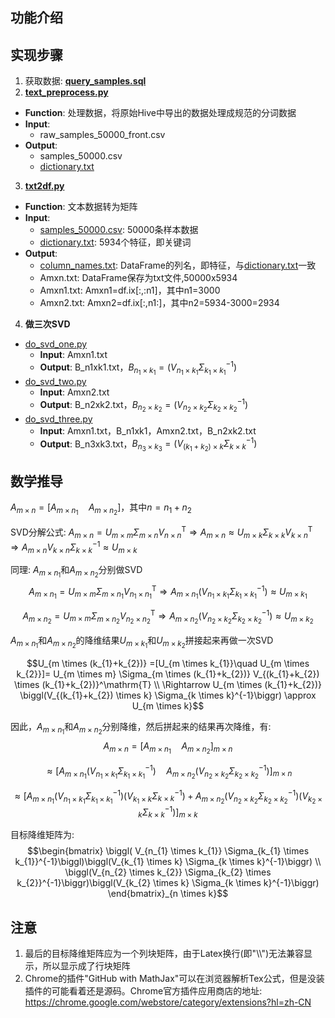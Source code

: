 ## 功能介绍

## 实现步骤
1. 获取数据: [**query_samples.sql**](query_samples.sql)
2. [**text_preprocess.py**](text_preprocess.py)
  * **Function**: 处理数据，将原始Hive中导出的数据处理成规范的分词数据
  * **Input**:
    * raw_samples_50000_front.csv
  * **Output**:
    * samples_50000.csv
    * [dictionary.txt](dictionary.txt)
3. [**txt2df.py**](txt2df.py)
  * **Function**: 文本数据转为矩阵
  * **Input**:
    * [samples_50000.csv](samples_50000.csv): 50000条样本数据
    * [dictionary.txt](dictionary.txt): 5934个特征，即关键词
  * **Output**:
    * [column_names.txt](column_names.txt): DataFrame的列名，即特征，与[dictionary.txt](dictionary.txt)一致
    * Amxn.txt: DataFrame保存为txt文件,50000x5934
    * Amxn1.txt: Amxn1=df.ix[:,:n1]，其中n1=3000
    * Amxn2.txt: Amxn2=df.ix[:,n1:]，其中n2=5934-3000=2934
4. **做三次SVD**
  * [do_svd_one.py](do_svd_one.py)
    * **Input**: Amxn1.txt
    * **Output**: B_n1xk1.txt，$B_{n_{1} \times k_{1}}=\biggl( V_{n_{1} \times k_{1}} \Sigma_{k_{1} \times k_{1}}^{-1}\biggl)$
  * [do_svd_two.py](do_svd_two.py)
    * **Input**: Amxn2.txt
    * **Output**: B_n2xk2.txt，$B_{n_{2} \times k_{2}}=\biggl( V_{n_{2} \times k_{2}} \Sigma_{k_{2} \times k_{2}}^{-1}\biggl)$
  * [do_svd_three.py](do_svd_three.py)
    * **Input**: Amxn1.txt，B_n1xk1，Amxn2.txt，B_n2xk2.txt
    * **Output**: B_n3xk3.txt，$B_{n_{3} \times k_{3}}=\biggl( V_{(k_{1}+k_{2}) \times k} \Sigma_{k \times k}^{-1}\biggl)$


## 数学推导
$A_{m \times n} = [A_{m \times n_{1}} \quad A_{m \times n_{2}}]$，其中$n = n_{1} + n_{2}$

SVD分解公式: $A_{m \times n} = U_{m \times m} \Sigma_{m \times n} V_{n \times n}^\mathrm{T} \Rightarrow A_{m \times n} \approx U_{m \times k} \Sigma_{k \times k} V_{k \times n}^\mathrm{T} \Rightarrow A_{m \times n} V_{k \times n} \Sigma_{k \times k}^{-1} \approx U_{m \times k}$

同理: $A_{m \times n_{1}}$和$A_{m \times n_{2}}$分别做SVD
$$A_{m \times n_{1}} = U_{m \times m} \Sigma_{m \times n_{1}} V_{n_{1} \times n_{1}}^\mathrm{T} \Rightarrow A_{m \times n_{1}} \biggl( V_{n_{1} \times k_{1}} \Sigma_{k_{1} \times k_{1}}^{-1}\biggl) \approx U_{m \times k_{1}}$$

$$A_{m \times n_{2}} = U_{m \times m} \Sigma_{m \times n_{2}} V_{n_{2} \times n_{2}}^\mathrm{T} \Rightarrow A_{m \times n_{2}} \biggl(V_{n_{2} \times k_{2}} \Sigma_{k_{2} \times k_{2}}^{-1}\biggr) \approx U_{m \times k_{2}}$$

$A_{m \times n_{1}}$和$A_{m \times n_{2}}$的降维结果$U_{m \times k_{1}}$和$U_{m \times k_{2}}$拼接起来再做一次SVD

$$U_{m \times (k_{1}+k_{2})} =[U_{m \times k_{1}}\quad U_{m \times k_{2}}]= U_{m \times m} \Sigma_{m \times (k_{1}+k_{2})} V_{(k_{1}+k_{2}) \times (k_{1}+k_{2})}^\mathrm{T} \\ \Rightarrow U_{m \times (k_{1}+k_{2})} \biggl(V_{(k_{1}+k_{2}) \times k} \Sigma_{k \times k}^{-1}\biggr) \approx U_{m \times k}$$

因此，$A_{m \times n_{1}}$和$A_{m \times n_{2}}$分别降维，然后拼起来的结果再次降维，有:
$$A_{m \times n} = {[A_{m \times n_{1}}\quad A_{m \times n_{2}}]}_{m \times n}$$

$$\approx \biggl[A_{m \times n_{1}}\biggl( V_{n_{1} \times k_{1}} \Sigma_{k_{1} \times k_{1}}^{-1}\biggl) \quad A_{m \times n_{2}}\biggl(V_{n_{2} \times k_{2}} \Sigma_{k_{2} \times k_{2}}^{-1}\biggr) \biggr]_{m \times n}$$

$$\approx \biggl[A_{m \times n_{1}}\biggl( V_{n_{1} \times k_{1}} \Sigma_{k_{1} \times k_{1}}^{-1}\biggl)\biggl(V_{k_{1} \times k} \Sigma_{k \times k}^{-1}\biggr) + A_{m \times n_{2}}\biggl(V_{n_{2} \times k_{2}} \Sigma_{k_{2} \times k_{2}}^{-1}\biggr)\biggl(V_{k_{2} \times k} \Sigma_{k \times k}^{-1}\biggr) \biggr]_{m \times k}$$

目标降维矩阵为: 
$$\begin{bmatrix}
\biggl( V_{n_{1} \times k_{1}} \Sigma_{k_{1} \times k_{1}}^{-1}\biggl)\biggl(V_{k_{1} \times k} \Sigma_{k \times k}^{-1}\biggr) \\
\biggl(V_{n_{2} \times k_{2}} \Sigma_{k_{2} \times k_{2}}^{-1}\biggr)\biggl(V_{k_{2} \times k} \Sigma_{k \times k}^{-1}\biggr)
\end{bmatrix}_{n \times k}$$


## 注意
1. 最后的目标降维矩阵应为一个列块矩阵，由于Latex换行(即"\\\\")无法兼容显示，所以显示成了行块矩阵
2. Chrome的插件"GitHub with MathJax"可以在浏览器解析Tex公式，但是没装插件的可能看着还是源码。Chrome官方插件应用商店的地址: <https://chrome.google.com/webstore/category/extensions?hl=zh-CN>





​​